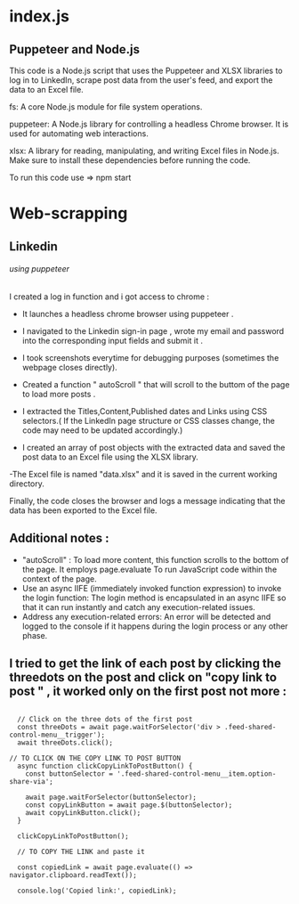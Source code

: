 # index.js

## Puppeteer and Node.js



This code is a Node.js script that uses the Puppeteer and XLSX libraries to log in to LinkedIn, scrape post data from the user's feed, and export the data to an Excel file.

fs: A core Node.js module for file system operations.

puppeteer: A Node.js library for controlling a headless Chrome browser. It is used for automating web interactions.

xlsx: A library for reading, manipulating, and writing Excel files in Node.js.
Make sure to install these dependencies before running the code.

To run this code use =>  npm start

# Web-scrapping
## Linkedin
###### using puppeteer

## 
I created a log in function and i got access to chrome  : 

- It launches a headless chrome browser using puppeteer . 

- I navigated to the Linkedin sign-in page , wrote my email and password into the corresponding input fields and submit it . 

- I took screenshots everytime for debugging purposes (sometimes the webpage closes directly).

- Created a function " autoScroll " that will scroll to the buttom of the page to load more posts .

- I extracted the Titles,Content,Published dates and Links using CSS selectors.( If the LinkedIn page structure or CSS classes change, the code may need to be updated accordingly.)

- I created an array of post objects with the extracted data and saved the post data to an Excel file using the XLSX library.

-The Excel file is named "data.xlsx" and it is saved in the current working directory.

Finally, the code closes the browser and logs a message indicating that the data has been exported to the Excel file.

## Additional notes :

- "autoScroll" : To load more content, this function scrolls to the bottom of the page. It employs page.evaluate To run JavaScript code within the context of the page.
- Use an async IIFE (immediately invoked function expression) to invoke the login function: The login method is encapsulated in an async IIFE so that it can run instantly and catch any execution-related issues.
- Address any execution-related errors: An error will be detected and logged to the console if it happens during the login process or any other phase.


##  I tried to get the link of each post by clicking the threedots on the post and click on "copy link to post " , it worked only on the first post not more : 

```

  // Click on the three dots of the first post
  const threeDots = await page.waitForSelector('div > .feed-shared-control-menu__trigger');
  await threeDots.click();

// TO CLICK ON THE COPY LINK TO POST BUTTON
  async function clickCopyLinkToPostButton() {
    const buttonSelector = '.feed-shared-control-menu__item.option-share-via';
  
    await page.waitForSelector(buttonSelector); 
    const copyLinkButton = await page.$(buttonSelector);
    await copyLinkButton.click(); 
  }
  
  clickCopyLinkToPostButton();

  // TO COPY THE LINK and paste it

  const copiedLink = await page.evaluate(() => navigator.clipboard.readText());

  console.log('Copied link:', copiedLink);
```

